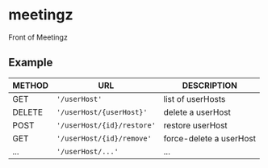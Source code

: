 # meetingz
Front of Meetingz

## Example

| METHOD | URL | DESCRIPTION |
|------|--------------|----------------|
|GET   |`'/userHost'` | list of userHosts| 
|DELETE|`'/userHost​/{userHost}'` | delete a userHost | 
|POST  |`'/userHost​/{id}​/restore'` | restore userHost | 
|GET   |`'/userHost​/{id}​/remove'` | force-delete a userHost | 
|...   |`'/userHost​/...'` | ... | 

